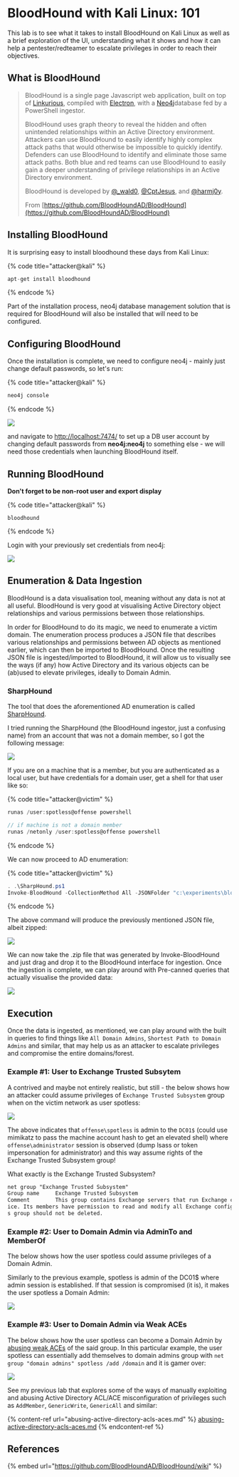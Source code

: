 # BloodHound with Kali Linux: 101

This lab is to see what it takes to install BloodHound on Kali Linux as well as a brief exploration of the UI, understanding what it shows and how it can help a pentester/redteamer to escalate privileges in order to reach their objectives.

## What is BloodHound

> BloodHound is a single page Javascript web application, built on top of [Linkurious](http://linkurio.us/), compiled with [Electron](http://electron.atom.io/), with a [Neo4j](https://neo4j.com/)database fed by a PowerShell ingestor.
>
> BloodHound uses graph theory to reveal the hidden and often unintended relationships within an Active Directory environment. Attackers can use BloodHound to easily identify highly complex attack paths that would otherwise be impossible to quickly identify. Defenders can use BloodHound to identify and eliminate those same attack paths. Both blue and red teams can use BloodHound to easily gain a deeper understanding of privilege relationships in an Active Directory environment.
>
> BloodHound is developed by [@\_wald0](https://www.twitter.com/\_wald0), [@CptJesus](https://twitter.com/CptJesus), and [@harmj0y](https://twitter.com/harmj0y).
>
> From [https://github.com/BloodHoundAD/BloodHound](https://github.com/BloodHoundAD/BloodHound)

## Installing BloodHound

It is surprising easy to install bloodhound these days from Kali Linux:

{% code title="attacker@kali" %}
```csharp
apt-get install bloodhound
```
{% endcode %}

Part of the installation process, neo4j database management solution that is required for BloodHound will also be installed that will need to be configured.

## Configuring BloodHound

Once the installation is complete, we need to configure neo4j - mainly just change default passwords, so let's run:

{% code title="attacker@kali" %}
```csharp
neo4j console
```
{% endcode %}

![](<../../.gitbook/assets/Screenshot from 2019-01-03 18-18-03.png>)

and navigate to [http://localhost:7474/](http://localhost:7474/) to set up a DB user account by changing default passwords from **neo4j:neo4j** to something else - we will need those credentials when launching BloodHound itself.

## Running BloodHound

**Don't forget to be non-root user and export display**

{% code title="attacker@kali" %}
```
bloodhound
```
{% endcode %}

Login with your previously set credentials from neo4j:

![](<../../.gitbook/assets/Screenshot from 2019-01-03 18-22-00.png>)

## Enumeration & Data Ingestion

BloodHound is a data visualisation tool, meaning without any data is not at all useful. BloodHound is very good at visualising Active Directory object relationships and various permissions between those relationships.

In order for BloodHound to do its magic, we need to enumerate a victim domain. The enumeration process produces a JSON file that describes various relationships and permissions between AD objects as mentioned earlier, which can then be imported to BloodHound. Once the resulting JSON file is ingested/imported to BloodHound, it will allow us to visually see the ways (if any) how Active Directory and its various objects can be (ab)used to elevate privileges, ideally to Domain Admin.

### SharpHound

The tool that does the aforementioned AD enumeration is called [SharpHound](https://github.com/BloodHoundAD/BloodHound/tree/master/Ingestors).

I tried running the SharpHound (the BloodHound ingestor, just a confusing name) from an account that was not a domain member, so I got the following message:

![](<../../.gitbook/assets/Screenshot from 2019-01-02 23-16-33.png>)

If you are on a machine that is a member, but you are authenticated as a local user, but have credentials for a domain user, get a shell for that user like so:

{% code title="attacker@victim" %}
```csharp
runas /user:spotless@offense powershell

// if machine is not a domain member
runas /netonly /user:spotless@offense powershell
```
{% endcode %}

We can now proceed to AD enumeration:

{% code title="attacker@victim" %}
```csharp
. .\SharpHound.ps1
Invoke-BloodHound -CollectionMethod All -JSONFolder "c:\experiments\bloodhound"
```
{% endcode %}

The above command will produce the previously mentioned JSON file, albeit zipped:

![](<../../.gitbook/assets/Screenshot from 2019-01-03 18-42-33.png>)

We can now take the .zip file that was generated by Invoke-BloodHound and just drag and drop it to the BloodHound interface for ingestion. Once the ingestion is complete, we can play around with Pre-canned queries that actually visualise the provided data:

![](<../../.gitbook/assets/Peek 2019-01-03 18-44.gif>)

## Execution

Once the data is ingested, as mentioned, we can play around with the built in queries to find things like `All Domain Admins`, `Shortest Path to Domain Admins` and similar, that may help us as an attacker to escalate privileges and compromise the entire domains/forest.

### Example #1: User to Exchange Trusted Subsytem

A contrived and maybe not entirely realistic, but still - the below shows how an attacker could assume privileges of `Exchange Trusted Subsystem` group when on the victim network as user spotless:

![](<../../.gitbook/assets/Screenshot from 2019-01-02 23-47-56.png>)

The above indicates that `offense\spotless` is admin to the `DC01$` (could use mimikatz to pass the machine account hash to get an elevated shell) where `offense\administrator` session is observed (dump lsass or token impersonation for administrator) and this way assume rights of the Exchange Trusted Subsystem group!

What exactly is the Exchange Trusted Subsystem?

```css
net group "Exchange Trusted Subsystem"
Group name     Exchange Trusted Subsystem
Comment        This group contains Exchange servers that run Exchange cmdlets on behalf of users via the management serv
ice. Its members have permission to read and modify all Exchange configuration, as well as user accounts and groups. Thi
s group should not be deleted.
```

### Example #2: User to Domain Admin via AdminTo and MemberOf

The below shows how the user spotless could assume privileges of a Domain Admin.

Similarly to the previous example, spotless is admin of the DC01$ where admin session is established. If that session is compromised (it is), it makes the user spotless a Domain Admin:

![](<../../.gitbook/assets/Screenshot from 2019-01-02 23-56-35.png>)

### Example #3: User to Domain Admin via Weak ACEs

The below shows how the user spotless can become a Domain Admin by [abusing weak ACEs](abusing-active-directory-acls-aces.md#genericall-on-group) of the said group. In this particular example, the user spotless can essentially add themselves to domain admins group with `net group "domain admins" spotless /add /domain` and it is gamer over:

![](<../../.gitbook/assets/Screenshot from 2019-01-02 23-55-41.png>)

See my previous lab that explores some of the ways of manually exploiting and abusing Active Directory ACL/ACE misconfiguration of privileges such as `AddMember`, `GenericWrite`, `GenericAll` and similar:

{% content-ref url="abusing-active-directory-acls-aces.md" %}
[abusing-active-directory-acls-aces.md](abusing-active-directory-acls-aces.md)
{% endcontent-ref %}

## References

{% embed url="https://github.com/BloodHoundAD/BloodHound/wiki" %}
